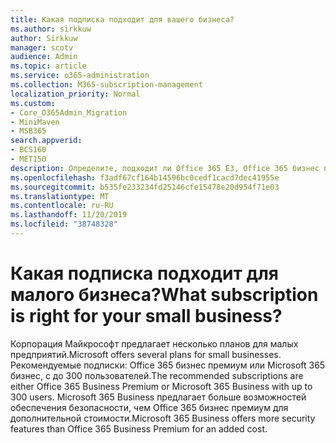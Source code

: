 ```yaml
---
title: Какая подписка подходит для вашего бизнеса?
ms.author: sirkkuw
author: Sirkkuw
manager: scotv
audience: Admin
ms.topic: article
ms.service: o365-administration
ms.collection: M365-subscription-management
localization_priority: Normal
ms.custom:
- Core_O365Admin_Migration
- MiniMaven
- MSB365
search.appverid:
- BCS160
- MET150
description: Определите, подходит ли Office 365 E3, Office 365 бизнес премиум или Microsoft 365 бизнес для бизнеса.
ms.openlocfilehash: f3adf67cf164b14596bc0cedf1cacd7dec41955e
ms.sourcegitcommit: b535fe233234fd25146cfe15478e20d954f71e03
ms.translationtype: MT
ms.contentlocale: ru-RU
ms.lasthandoff: 11/20/2019
ms.locfileid: "38748328"
---
```

# <a name="what-subscription-is-right-for-your-small-business"></a><span data-ttu-id="e0045-103">Какая подписка подходит для малого бизнеса?</span><span class="sxs-lookup"><span data-stu-id="e0045-103">What subscription is right for your small business?</span></span>

<span data-ttu-id="e0045-104">Корпорация Майкрософт предлагает несколько планов для малых предприятий.</span><span class="sxs-lookup"><span data-stu-id="e0045-104">Microsoft offers several plans for small businesses.</span></span> <span data-ttu-id="e0045-105">Рекомендуемые подписки: Office 365 бизнес премиум или Microsoft 365 бизнес, с до 300 пользователей.</span><span class="sxs-lookup"><span data-stu-id="e0045-105">The recommended subscriptions are either Office 365 Business Premium or Microsoft 365 Business with up to 300 users.</span></span> <span data-ttu-id="e0045-106">Microsoft 365 Business предлагает больше возможностей обеспечения безопасности, чем Office 365 бизнес премиум для дополнительной стоимости.</span><span class="sxs-lookup"><span data-stu-id="e0045-106">Microsoft 365 Business offers more security features than Office 365 Business Premium for an added cost.</span></span>
